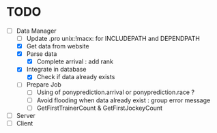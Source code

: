 # TODO
- [ ] Data Manager
  - [ ] Update .pro unix:!macx: for INCLUDEPATH and DEPENDPATH
  - [x] Get data from website
  - [x] Parse data
    - [x] Complete arrival : add rank
  - [x] Integrate in database
    - [x] Check if data already exists
  - [ ] Prepare Job
    - [ ] Using of ponyprediction.arrival or ponyprediction.race ?
    - [ ] Avoid flooding when data already exist : group error message
    - [ ] GetFirstTrainerCount & GetFirstJockeyCount
- [ ] Server
- [ ] Client
